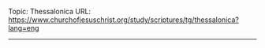 Topic: Thessalonica
URL: https://www.churchofjesuschrist.org/study/scriptures/tg/thessalonica?lang=eng

---


